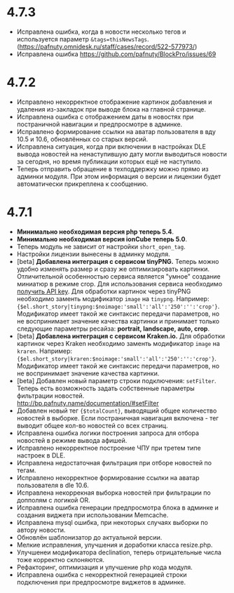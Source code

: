 # 4.7.3
- Исправлена ошибка, когда в новости несколько тегов и используется параметр `&tags=thisNewsTags`. (https://pafnuty.omnidesk.ru/staff/cases/record/522-577973/)
- Исправлена ошибка https://github.com/pafnuty/BlockPro/issues/69

# 4.7.2
- Исправлено некорректное отображение картинок добавления и удаления из-закладок при выводе блока на главной странице.
- Исправлена ошибка с отображением даты в новостях при постраничной навигации и предпросмотре в админке.
- Исправлено формирование ссылки на аватар пользователя в вду 10.5 и 10.6, обновлённых со старых версий.
- Исправлена ситуация, когда при включении в настройках DLE вывода новостей на ненаступившую дату могли выводиться новости за сегодня, но время публикации которых ещё не наступило.
- Теперь отправить обращение в техподдержку можно прямо из админки модуля. При этом информация о версии и лицензии будет автоматически прикреплена к сообщению.

# 4.7.1
- **Минимально необходимая версия php теперь 5.4**.
- **Минимально необходимая версия ionCube теперь 5.0**.
- Теперь модуль не зависит от настройки `short_open_tag`.
- Настройки лицензии вынесены в админку модуля.
- [beta] **Добавлена интеграция с сервисом tinyPNG.** Теперь можно удобно изменять размер и сразу же оптимизировать картинки. Отличительной особенностью сервиса является "умное" создание миниатюр в режиме crop. Для использования сервиса необходимо [получить API key](https://tinypng.com/developers). Для обработки картинок через tinyPNG необходимо заменть модификатор `image` на `tinypng`. Например: `{$el.short_story|tinypng:$noimage:'small':'all':'250':'':'crop'}`. Модификатор имеет такой же синтаксис передачи параметров, но не воспринимает значение качества картинки и принимает только следующие параметры ресайза: **portrait, landscape, auto, crop**.
- [beta] **Добавлена интеграция с сервисом Kraken.io.** Для обработки картинок через Kraken необходимо заменть модификатор `image` на `kraren`. Например: `{$el.short_story|kraren:$noimage:'small':'all':'250':'':'crop'}`. Модификатор имеет такой же синтаксис передачи параметров, но не воспринимает значение качества картинки.
- [beta] Добавлен новый параметр строки подключения: `setFilter`. Теперь есть возможность задать собственные параметры фильтрации новостей. http://bp.pafnuty.name/documentation/#setFilter
- Добавлен новый тег `{$totalCount}`, выводящий общее количество новостей в выборке. Если постраничная навигация включена - тег выводит общее кол-во новостей co всех страниц.
- Исправлена ошибка логики построения запроса для отбора новостей в режиме вывода афишей.
- Исправлено некорректное построение ЧПУ при третем типе настроек в DLE.
- Исправлена недостаточная фильтрация при отборе новостей по тегам.
- Исправлено некорректное формирование ссылки на аватар пользователя в dle 10.6.
- Исправлена некоррекная выборка новостей при фильтрации по допполям с логикой OR.
- Исправлена ошибка генерации предпросмотра блока в админке и создания виджета при использовании Memcache.
- Исправлена mysql ошибка, при некоторых случаях выборки по автору новости.
- Обновлён шаблонизатор до актуальной версии.
- Мелкие исправления, улучшения и доработки класса resize.php.
- Улучшенеи модификатора declination, теперь отрицательные числа тоже корректно склоняются.
- Рефакторинг, оптимизация и улучшение php кода модуля.
- Исправлена ошибка с некорректной генерацией строки подключения при предпросмотре виджетов в админке.